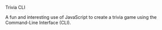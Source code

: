 Trivia CLI

A fun and interesting use of JavaScript to create a trivia game using the Command-Line Interface (CLI).


